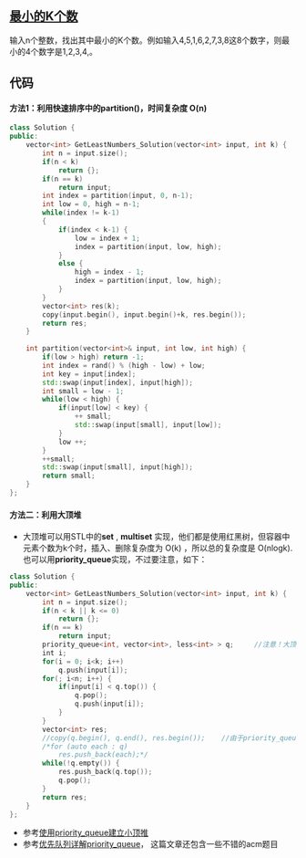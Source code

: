 ## [最小的K个数](https://www.nowcoder.com/questionTerminal/6a296eb82cf844ca8539b57c23e6e9bf)
输入n个整数，找出其中最小的K个数。例如输入4,5,1,6,2,7,3,8这8个数字，则最小的4个数字是1,2,3,4,。

## 代码
#### 方法1：利用快速排序中的partition()，时间复杂度 O(n)
```C++
class Solution {
public:
    vector<int> GetLeastNumbers_Solution(vector<int> input, int k) {
        int n = input.size();
        if(n < k)
            return {};
        if(n == k)
            return input;
        int index = partition(input, 0, n-1);
        int low = 0, high = n-1;
        while(index != k-1)
        {
            if(index < k-1) {
                low = index + 1;
                index = partition(input, low, high);
            }
            else {
                high = index - 1;
                index = partition(input, low, high);
            }
        }
        vector<int> res(k);
        copy(input.begin(), input.begin()+k, res.begin());
        return res;
    }
    
    int partition(vector<int>& input, int low, int high) {
        if(low > high) return -1;
        int index = rand() % (high - low) + low;
        int key = input[index];
        std::swap(input[index], input[high]);
        int small = low - 1;
        while(low < high) {
            if(input[low] < key) {
                ++ small;
                std::swap(input[small], input[low]);
            }
            low ++;
        }
        ++small;
        std::swap(input[small], input[high]);
        return small;
    }
};
```

#### 方法二：利用大顶堆
* 大顶堆可以用STL中的**set** , **multiset** 实现，他们都是使用红黑树，但容器中元素个数为k个时，插入、删除复杂度为 O(k) ，所以总的复杂度是 O(nlogk). 也可以用**priority_queue**实现，不过要注意，如下：
```C++
class Solution {
public:
    vector<int> GetLeastNumbers_Solution(vector<int> input, int k) {
        int n = input.size();
        if(n < k || k <= 0)
            return {};
        if(n == k)
            return input;
        priority_queue<int, vector<int>, less<int> > q;     //注意！大顶堆用less，小顶堆用greater！！！
        int i;
        for(i = 0; i<k; i++)
            q.push(input[i]);
        for(; i<n; i++) {
            if(input[i] < q.top()) {
                q.pop();
                q.push(input[i]);
            }
        }
        vector<int> res;
        //copy(q.begin(), q.end(), res.begin());    //由于priority_queue没有迭代器，所以这些注释掉的方法都不能用
        /*for (auto each : q)
            res.push_back(each);*/
        while(!q.empty()) {
            res.push_back(q.top());
            q.pop();
        }
        return res;
    }
};
```

* 参考[使用priority_queue建立小顶推](http://blog.csdn.net/trochiluses/article/details/39589879)
* 参考[优先队列详解priority_queue](https://www.cnblogs.com/Mimick/p/6028654.html)， 这篇文章还包含一些不错的acm题目

